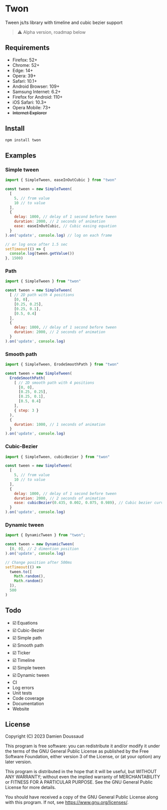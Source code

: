 # Twon

Tween js/ts library with timeline and cubic bezier support

> ⚠️ Alpha version, roadmap below

## Requirements

- Firefox: 52+
- Chrome: 52+
- Edge: 14+
- Opera: 39+
- Safari: 10.1+
- Android Browser: 109+
- Samsung Internet: 6.2+
- Firefox for Android: 110+
- iOS Safari: 10.3+
- Opera Mobile: 73+
- ~~Internet Explorer~~

## Install

```bash
npm install twon
```

## Examples

### Simple tween

```javascript
import { SimpleTween, easeInOutCubic } from "twon"

const tween = new SimpleTween(
  [
    5, // from value
    10 // to value
  ],
  {
    delay: 1000, // delay of 1 second before tween
    duration: 2000, // 2 seconds of animation
    ease: easeInOutCubic, // Cubic easing equation
  }
).on('update', console.log) // log on each frame

// or log once after 1.5 sec
setTimeout(() => {
  console.log(tween.getValue())
}, 1500)
```

### Path

```javascript
import { SimpleTween } from "twon"

const tween = new SimpleTween(
  [ // 2D path with 4 positions
    [0, 0],
    [0.25, 0.25],
    [0.25, 0.1],
    [0.5, 0.4]
  ],
  {
    delay: 1000, // delay of 1 second before tween
    duration: 2000, // 2 seconds of animation
  }
).on('update', console.log)
```

### Smooth path

```javascript
import { SimpleTween, ErodeSmoothPath } from "twon"

const tween = new SimpleTween(
  ErodeSmoothPath(
    [ // 2D smooth path with 4 positions
      [0, 0],
      [0.25, 0.25],
      [0.25, 0.1],
      [0.5, 0.4]
    ],
    { step: 3 }
  ),
  {
    duration: 1000, // 1 seconds of animation
  }
).on('update', console.log)
```

### Cubic-Bezier

```javascript
import { SimpleTween, cubicBezier } from "twon"

const tween = new SimpleTween(
  [
    5, // from value
    10 // to value
  ],
  {
    delay: 1000, // delay of 1 second before tween
    duration: 2000, // 2 seconds of animation
    ease: cubicBezier(0.435, 0.002, 0.075, 0.989), // Cubic bezier curve
  }
).on('update', console.log)
```

### Dynamic tween

```javascript
import { DynamicTween } from "twon";

const tween = new DynamicTween(
  [0, 0], // 2 dimention position
).on('update', console.log)

// Change position after 500ms
setTimeout(() =>
  tween.to([
    Math.random(),
    Math.random()
  ]),
  500
)
```

## Todo

- ☑️ Equations
- ☑️ Cubic-Bezier
- ☑️ Simple path
- ☑️ Smooth path
- ☑️ Ticker
- ☑️ Timeline
- ☑️ Simple tween
- ☑️ Dynamic tween
- CI
- Log errors
- Unit tests
- Code coverage
- Documentation
- Website

## License

Copyright (C) 2023 Damien Doussaud

This program is free software: you can redistribute it and/or modify it under the terms of the GNU General Public License as published by the Free Software Foundation, either version 3 of the License, or (at your option) any later version.

This program is distributed in the hope that it will be useful, but WITHOUT ANY WARRANTY; without even the implied warranty of MERCHANTABILITY or FITNESS FOR A PARTICULAR PURPOSE. See the GNU General Public License for more details.

You should have received a copy of the GNU General Public License along with this program. If not, see https://www.gnu.org/licenses/.
